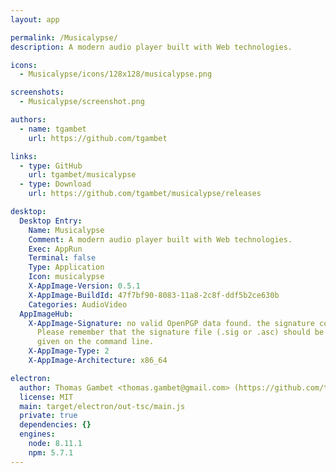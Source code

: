 ```yaml
---
layout: app

permalink: /Musicalypse/
description: A modern audio player built with Web technologies.

icons:
  - Musicalypse/icons/128x128/musicalypse.png

screenshots:
  - Musicalypse/screenshot.png

authors:
  - name: tgambet
    url: https://github.com/tgambet

links:
  - type: GitHub
    url: tgambet/musicalypse
  - type: Download
    url: https://github.com/tgambet/musicalypse/releases

desktop:
  Desktop Entry:
    Name: Musicalypse
    Comment: A modern audio player built with Web technologies.
    Exec: AppRun
    Terminal: false
    Type: Application
    Icon: musicalypse
    X-AppImage-Version: 0.5.1
    X-AppImage-BuildId: 47f7bf90-8083-11a8-2c8f-ddf5b2ce630b
    Categories: AudioVideo
  AppImageHub:
    X-AppImage-Signature: no valid OpenPGP data found. the signature could not be verified.
      Please remember that the signature file (.sig or .asc) should be the first file
      given on the command line.
    X-AppImage-Type: 2
    X-AppImage-Architecture: x86_64

electron:
  author: Thomas Gambet <thomas.gambet@gmail.com> (https://github.com/tgambet/)
  license: MIT
  main: target/electron/out-tsc/main.js
  private: true
  dependencies: {}
  engines:
    node: 8.11.1
    npm: 5.7.1
---
```

